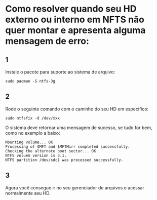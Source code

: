 # Como resolver quando seu HD externo ou interno em NFTS não quer montar e apresenta alguma mensagem de erro:

## 1

Instale o pacote para suporte ao sistema de arquivo:
```
sudo pacman -S ntfs-3g
```

## 2

Rode o seguinte comando com o caminho do seu HD em específico:
```
sudo ntfsfix -d /dev/xxx
```

O sistema deve retornar uma mensagem de sucesso, se tudo for bem, como no exemplo a baixo:
```
Mounting volume... OK
Processing of $MFT and $MFTMirr completed successfully.
Checking the alternate boot sector... OK
NTFS voluem version is 3.1.
NTFS partition /dev/sdc1 was processed successfully.
```

## 3

Agora você consegue ir no seu gerenciador de arquivos e acessar normalmente seu HD.
